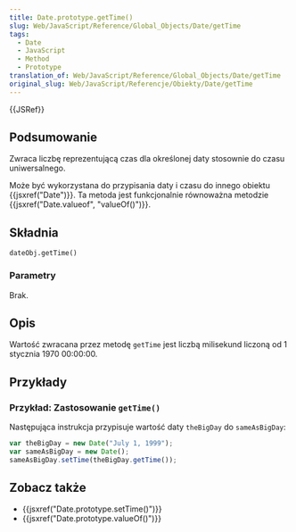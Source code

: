 ```yaml
---
title: Date.prototype.getTime()
slug: Web/JavaScript/Reference/Global_Objects/Date/getTime
tags:
  - Date
  - JavaScript
  - Method
  - Prototype
translation_of: Web/JavaScript/Reference/Global_Objects/Date/getTime
original_slug: Web/JavaScript/Referencje/Obiekty/Date/getTime
---
```

{{JSRef}}

## Podsumowanie

Zwraca liczbę reprezentującą czas dla określonej daty stosownie do czasu uniwersalnego.

Może być wykorzystana do przypisania daty i czasu do innego obiektu {{jsxref("Date")}}. Ta metoda jest funkcjonalnie równoważna metodzie {{jsxref("Date.valueof", "valueOf()")}}.

## Składnia

    dateObj.getTime()

### Parametry

Brak.

## Opis

Wartość zwracana przez metodę `getTime` jest liczbą milisekund liczoną od 1 stycznia 1970 00:00:00.

## Przykłady

### Przykład: Zastosowanie `getTime()`

Następująca instrukcja przypisuje wartość daty `theBigDay` do `sameAsBigDay`:

```js
var theBigDay = new Date("July 1, 1999");
var sameAsBigDay = new Date();
sameAsBigDay.setTime(theBigDay.getTime());
```

## Zobacz także

- {{jsxref("Date.prototype.setTime()")}}
- {{jsxref("Date.prototype.valueOf()")}}
